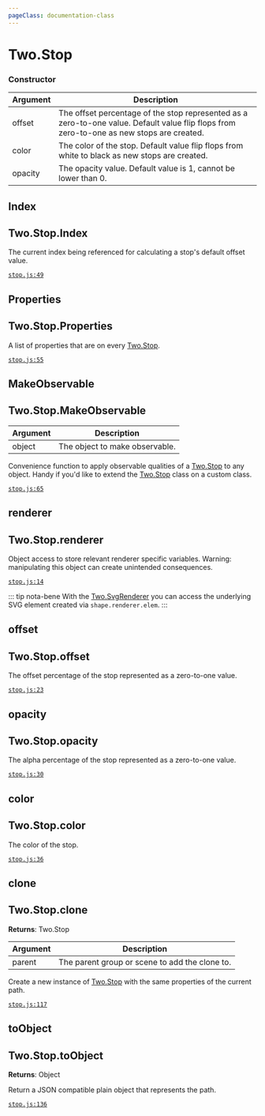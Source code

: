 ```yaml
---
pageClass: documentation-class
---
```


# Two.Stop






<div class="meta">
  <custom-button text="Source" type="source" href="https://github.com/jonobr1/two.js/blob/dev/C:\Users\pures\Jono\two-js\src\effects/stop.js" />
</div>



### Constructor


| Argument | Description |
| ---- | ----------- |
|  offset  | The offset percentage of the stop represented as a zero-to-one value. Default value flip flops from zero-to-one as new stops are created. |
|  color  | The color of the stop. Default value flip flops from white to black as new stops are created. |
|  opacity  | The opacity value. Default value is 1, cannot be lower than 0. |



<div class="static member ">

## Index

<h2 class="longname" aria-hidden="true"><span class="prefix">Two.Stop.</span><span class="shortname">Index</span></h2>










<div class="properties">

The current index being referenced for calculating a stop's default offset value.

</div>








<div class="meta">

  [`stop.js:49`](https://github.com/jonobr1/two.js/blob/dev/C:\Users\pures\Jono\two-js\src\effects/stop.js#L49)

</div>






</div>



<div class="static member ">

## Properties

<h2 class="longname" aria-hidden="true"><span class="prefix">Two.Stop.</span><span class="shortname">Properties</span></h2>










<div class="properties">

A list of properties that are on every [Two.Stop](/documentation/stop).

</div>








<div class="meta">

  [`stop.js:55`](https://github.com/jonobr1/two.js/blob/dev/C:\Users\pures\Jono\two-js\src\effects/stop.js#L55)

</div>






</div>



<div class="static function ">

## MakeObservable

<h2 class="longname" aria-hidden="true"><span class="prefix">Two.Stop.</span><span class="shortname">MakeObservable</span></h2>












<div class="params">

| Argument | Description |
| ---- | ----------- |
|  object  | The object to make observable. |
</div>




<div class="description">

Convenience function to apply observable qualities of a [Two.Stop](/documentation/stop) to any object. Handy if you'd like to extend the [Two.Stop](/documentation/stop) class on a custom class.

</div>



<div class="meta">

  [`stop.js:65`](https://github.com/jonobr1/two.js/blob/dev/C:\Users\pures\Jono\two-js\src\effects/stop.js#L65)

</div>






</div>



<div class="instance member ">

## renderer

<h2 class="longname" aria-hidden="true"><span class="prefix">Two.Stop.</span><span class="shortname">renderer</span></h2>










<div class="properties">



</div>






<div class="description">

Object access to store relevant renderer specific variables. Warning: manipulating this object can create unintended consequences.

</div>



<div class="meta">

  [`stop.js:14`](https://github.com/jonobr1/two.js/blob/dev/C:\Users\pures\Jono\two-js\src\effects/stop.js#L14)

</div>



<div class="tags">


::: tip nota-bene
With the [Two.SvgRenderer](/documentation/svgrenderer) you can access the underlying SVG element created via `shape.renderer.elem`.
:::


</div>




</div>



<div class="instance member ">

## offset

<h2 class="longname" aria-hidden="true"><span class="prefix">Two.Stop.</span><span class="shortname">offset</span></h2>










<div class="properties">

The offset percentage of the stop represented as a zero-to-one value.

</div>








<div class="meta">

  [`stop.js:23`](https://github.com/jonobr1/two.js/blob/dev/C:\Users\pures\Jono\two-js\src\effects/stop.js#L23)

</div>






</div>



<div class="instance member ">

## opacity

<h2 class="longname" aria-hidden="true"><span class="prefix">Two.Stop.</span><span class="shortname">opacity</span></h2>










<div class="properties">

The alpha percentage of the stop represented as a zero-to-one value.

</div>








<div class="meta">

  [`stop.js:30`](https://github.com/jonobr1/two.js/blob/dev/C:\Users\pures\Jono\two-js\src\effects/stop.js#L30)

</div>






</div>



<div class="instance member ">

## color

<h2 class="longname" aria-hidden="true"><span class="prefix">Two.Stop.</span><span class="shortname">color</span></h2>










<div class="properties">

The color of the stop.

</div>








<div class="meta">

  [`stop.js:36`](https://github.com/jonobr1/two.js/blob/dev/C:\Users\pures\Jono\two-js\src\effects/stop.js#L36)

</div>






</div>



<div class="instance function ">

## clone

<h2 class="longname" aria-hidden="true"><span class="prefix">Two.Stop.</span><span class="shortname">clone</span></h2>




<div class="returns">

__Returns__: Two.Stop



</div>









<div class="params">

| Argument | Description |
| ---- | ----------- |
|  parent  | The parent group or scene to add the clone to. |
</div>




<div class="description">

Create a new instance of [Two.Stop](/documentation/stop) with the same properties of the current path.

</div>



<div class="meta">

  [`stop.js:117`](https://github.com/jonobr1/two.js/blob/dev/C:\Users\pures\Jono\two-js\src\effects/stop.js#L117)

</div>






</div>



<div class="instance function ">

## toObject

<h2 class="longname" aria-hidden="true"><span class="prefix">Two.Stop.</span><span class="shortname">toObject</span></h2>




<div class="returns">

__Returns__: Object



</div>












<div class="description">

Return a JSON compatible plain object that represents the path.

</div>



<div class="meta">

  [`stop.js:136`](https://github.com/jonobr1/two.js/blob/dev/C:\Users\pures\Jono\two-js\src\effects/stop.js#L136)

</div>






</div>


